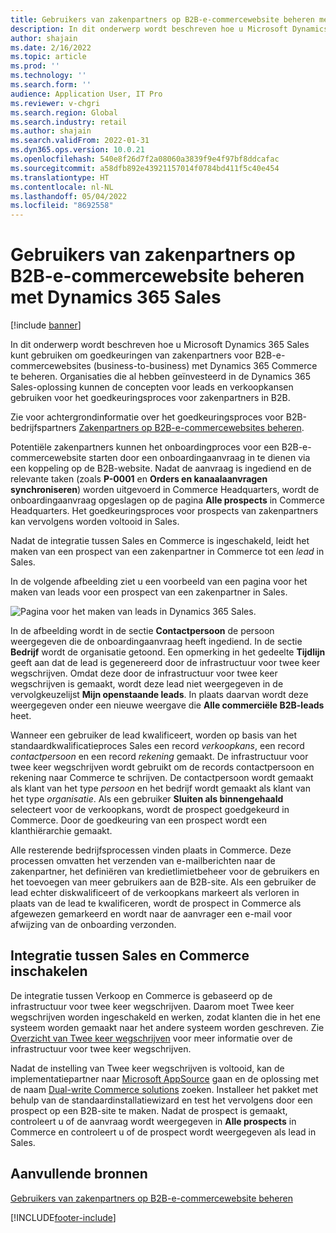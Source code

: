 ```yaml
---
title: Gebruikers van zakenpartners op B2B-e-commercewebsite beheren met Dynamics 365 Sales
description: In dit onderwerp wordt beschreven hoe u Microsoft Dynamics 365 Sales kunt gebruiken om goedkeuringen van zakenpartners voor B2B-e-commercewebsites (business-to-business) met Dynamics 365 Commerce te beheren.
author: shajain
ms.date: 2/16/2022
ms.topic: article
ms.prod: ''
ms.technology: ''
ms.search.form: ''
audience: Application User, IT Pro
ms.reviewer: v-chgri
ms.search.region: Global
ms.search.industry: retail
ms.author: shajain
ms.search.validFrom: 2022-01-31
ms.dyn365.ops.version: 10.0.21
ms.openlocfilehash: 540e8f26d7f2a08060a3839f9e4f97bf8ddcafac
ms.sourcegitcommit: a58dfb892e43921157014f0784bd411f5c40e454
ms.translationtype: HT
ms.contentlocale: nl-NL
ms.lasthandoff: 05/04/2022
ms.locfileid: "8692558"
---
```

# <a name="manage-business-partner-users-on-b2b-e-commerce-websites-using-dynamics-365-sales"></a>Gebruikers van zakenpartners op B2B-e-commercewebsite beheren met Dynamics 365 Sales

[!include [banner](../../includes/banner.md)]

In dit onderwerp wordt beschreven hoe u Microsoft Dynamics 365 Sales kunt gebruiken om goedkeuringen van zakenpartners voor B2B-e-commercewebsites (business-to-business) met Dynamics 365 Commerce te beheren. Organisaties die al hebben geïnvesteerd in de Dynamics 365 Sales-oplossing kunnen de concepten voor leads en verkoopkansen gebruiken voor het goedkeuringsproces voor zakenpartners in B2B.

Zie voor achtergrondinformatie over het goedkeuringsproces voor B2B-bedrijfspartners [Zakenpartners op B2B-e-commercewebsites beheren](manage-b2b-users.md).

Potentiële zakenpartners kunnen het onboardingproces voor een B2B-e-commercewebsite starten door een onboardingaanvraag in te dienen via een koppeling op de B2B-website. Nadat de aanvraag is ingediend en de relevante taken (zoals **P-0001** en **Orders en kanaalaanvragen synchroniseren**) worden uitgevoerd in Commerce Headquarters, wordt de onboardingaanvraag opgeslagen op de pagina **Alle prospects** in Commerce Headquarters. Het goedkeuringsproces voor prospects van zakenpartners kan vervolgens worden voltooid in Sales.

Nadat de integratie tussen Sales en Commerce is ingeschakeld, leidt het maken van een prospect van een zakenpartner in Commerce tot een *lead* in Sales.

In de volgende afbeelding ziet u een voorbeeld van een pagina voor het maken van leads voor een prospect van een zakenpartner in Sales.

![Pagina voor het maken van leads in Dynamics 365 Sales.](../media/LeadInSales.png)

In de afbeelding wordt in de sectie **Contactpersoon** de persoon weergegeven die de onboardingaanvraag heeft ingediend. In de sectie **Bedrijf** wordt de organisatie getoond. Een opmerking in het gedeelte **Tijdlijn** geeft aan dat de lead is gegenereerd door de infrastructuur voor twee keer wegschrijven. Omdat deze door de infrastructuur voor twee keer wegschrijven is gemaakt, wordt deze lead niet weergegeven in de vervolgkeuzelijst **Mijn openstaande leads**. In plaats daarvan wordt deze weergegeven onder een nieuwe weergave die **Alle commerciële B2B-leads** heet.

Wanneer een gebruiker de lead kwalificeert, worden op basis van het standaardkwalificatieproces Sales een record *verkoopkans*, een record *contactpersoon* en een record *rekening* gemaakt. De infrastructuur voor twee keer wegschrijven wordt gebruikt om de records contactpersoon en rekening naar Commerce te schrijven. De contactpersoon wordt gemaakt als klant van het type *persoon* en het bedrijf wordt gemaakt als klant van het type *organisatie*. Als een gebruiker **Sluiten als binnengehaald** selecteert voor de verkoopkans, wordt de prospect goedgekeurd in Commerce. Door de goedkeuring van een prospect wordt een klanthiërarchie gemaakt.

Alle resterende bedrijfsprocessen vinden plaats in Commerce. Deze processen omvatten het verzenden van e-mailberichten naar de zakenpartner, het definiëren van kredietlimietbeheer voor de gebruikers en het toevoegen van meer gebruikers aan de B2B-site. Als een gebruiker de lead echter diskwalificeert of de verkoopkans markeert als verloren in plaats van de lead te kwalificeren, wordt de prospect in Commerce als afgewezen gemarkeerd en wordt naar de aanvrager een e-mail voor afwijzing van de onboarding verzonden.

## <a name="enable-integration-between-sales-and-commerce"></a>Integratie tussen Sales en Commerce inschakelen

De integratie tussen Verkoop en Commerce is gebaseerd op de infrastructuur voor twee keer wegschrijven. Daarom moet Twee keer wegschrijven worden ingeschakeld en werken, zodat klanten die in het ene systeem worden gemaakt naar het andere systeem worden geschreven. Zie [Overzicht van Twee keer wegschrijven](/dynamics365/fin-ops-core/dev-itpro/data-entities/dual-write/dual-write-overview) voor meer informatie over de infrastructuur voor twee keer wegschrijven.

Nadat de instelling van Twee keer wegschrijven is voltooid, kan de implementatiepartner naar [Microsoft AppSource](https://appsource.microsoft.com/) gaan en de oplossing met de naam [Dual-write Commerce solutions](https://partner.microsoft.com/dashboard/commercial-marketplace/offers/7ca1d8c9-dc79-4cb7-a82e-8dc96a25acca/overview) zoeken. Installeer het pakket met behulp van de standaardinstallatiewizard en test het vervolgens door een prospect op een B2B-site te maken. Nadat de prospect is gemaakt, controleert u of de aanvraag wordt weergegeven in **Alle prospects** in Commerce en controleert u of de prospect wordt weergegeven als lead in Sales.

## <a name="additional-resources"></a>Aanvullende bronnen

[Gebruikers van zakenpartners op B2B-e-commercewebsite beheren](manage-b2b-users.md)

[!INCLUDE[footer-include](../../includes/footer-banner.md)]
